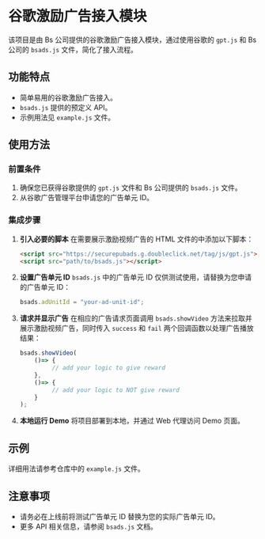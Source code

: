 # 谷歌激励广告接入模块

该项目是由 Bs 公司提供的谷歌激励广告接入模块，通过使用谷歌的 `gpt.js` 和 Bs 公司的 `bsads.js` 文件，简化了接入流程。

## 功能特点
- 简单易用的谷歌激励广告接入。
- `bsads.js` 提供的预定义 API。
- 示例用法见 `example.js` 文件。

## 使用方法

### 前置条件
1. 确保您已获得谷歌提供的 `gpt.js` 文件和 Bs 公司提供的 `bsads.js` 文件。
2. 从谷歌广告管理平台申请您的广告单元 ID。

### 集成步骤

1. **引入必要的脚本**
   在需要展示激励视频广告的 HTML 文件的<body>中添加以下脚本：

   ```html
   <script src="https://securepubads.g.doubleclick.net/tag/js/gpt.js"></script>
   <script src="path/to/bsads.js"></script>
   ```

2. **设置广告单元 ID**
   `bsads.js` 中的广告单元 ID 仅供测试使用，请替换为您申请的广告单元 ID：

   ```javascript
   bsads.adUnitId = "your-ad-unit-id";
   ```

3. **请求并显示广告**
   在相应的广告请求页面调用 `bsads.showVideo` 方法来拉取并展示激励视频广告，同时传入 `success` 和 `fail` 两个回调函数以处理广告播放结果：

   ```javascript
   bsads.showVideo(
       ()=> {
            // add your logic to give reward
       },
       ()=> {
            // add your logic to NOT give reward
       }
   );
   ```

4. **本地运行 Demo**
   将项目部署到本地，并通过 Web 代理访问 Demo 页面。

## 示例
详细用法请参考仓库中的 `example.js` 文件。

## 注意事项
- 请务必在上线前将测试广告单元 ID 替换为您的实际广告单元 ID。
- 更多 API 相关信息，请参阅 `bsads.js` 文档。